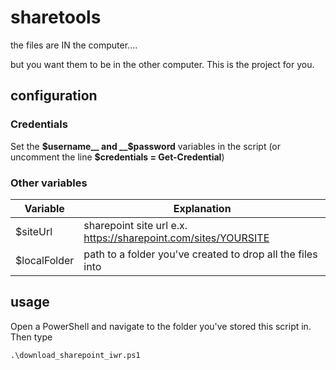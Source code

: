 # sharetools
the files are IN the computer....

but you want them to be in the other computer.  This is the project for you.


## configuration
### Credentials
Set the __$username__ and __$password__ variables in the script (or uncomment the line __$credentials = Get-Credential__)

### Other variables
| Variable | Explanation |
| -------- | ----------- |
|$siteUrl | sharepoint site url e.x. https://sharepoint.com/sites/YOURSITE|
| $localFolder | path to a folder you've created to drop all the files into |


## usage
Open a PowerShell and navigate to the folder you've stored this script in.  Then type

``` <!-- language: python -->
.\download_sharepoint_iwr.ps1
```